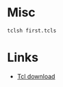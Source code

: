 Misc
====

    tclsh first.tcls


Links
=====

* [Tcl download](http://www.activestate.com/activetcl)
